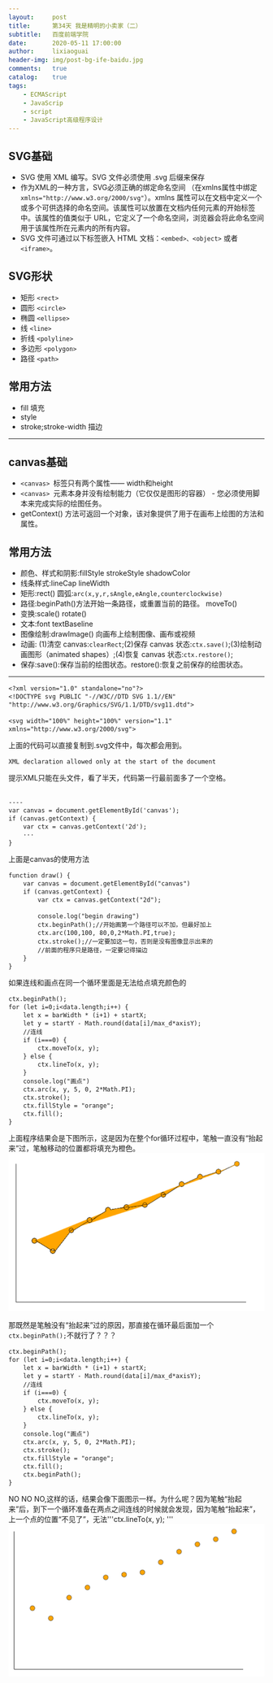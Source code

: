 ```yaml
---
layout:     post
title:      第34天 我是精明的小卖家（二）
subtitle:   百度前端学院
date:       2020-05-11 17:00:00
author:     lixiaoguai
header-img: img/post-bg-ife-baidu.jpg
comments:   true
catalog: 	true
tags:
    - ECMAScript
    - JavaScrip
    - script
    - JavaScript高级程序设计
---
```

## SVG基础 ##
- SVG 使用 XML 编写。SVG 文件必须使用 .svg 后缀来保存
- 作为XML的一种方言，SVG必须正确的绑定命名空间 （在xmlns属性中绑定```xmlns="http://www.w3.org/2000/svg"```）。xmlns 属性可以在文档中定义一个或多个可供选择的命名空间。该属性可以放置在文档内任何元素的开始标签中。该属性的值类似于 URL，它定义了一个命名空间，浏览器会将此命名空间用于该属性所在元素内的所有内容。
- SVG 文件可通过以下标签嵌入 HTML 文档：```<embed>、<object>``` 或者 ```<iframe>```。

## SVG形状 ##
- 矩形 ```<rect>```
- 圆形 ```<circle>```
- 椭圆 ```<ellipse>```
- 线 ```<line>```
- 折线 ```<polyline>```
- 多边形 ```<polygon>```
- 路径 ```<path>```

## 常用方法 ##
- fill 填充
- style
- stroke;stroke-width 描边
----

## canvas基础 ##
- ```<canvas> ```标签只有两个属性—— width和height
- ```<canvas> ```元素本身并没有绘制能力（它仅仅是图形的容器） - 您必须使用脚本来完成实际的绘图任务。
- getContext() 方法可返回一个对象，该对象提供了用于在画布上绘图的方法和属性。

## 常用方法 ##
- 颜色、样式和阴影:fillStyle strokeStyle shadowColor
- 线条样式:lineCap lineWidth
- 矩形:rect() 圆弧:```arc(x,y,r,sAngle,eAngle,counterclockwise)```
- 路径:beginPath()方法开始一条路径，或重置当前的路径。 moveTo()	
- 变换:scale() rotate() 
- 文本:font textBaseline
- 图像绘制:drawImage()	向画布上绘制图像、画布或视频
- 动画: (1)清空 canvas:```clearRect```;(2)保存 canvas 状态:```ctx.save()```;(3)绘制动画图形（animated shapes）;(4)恢复 canvas 状态:```ctx.restore()```;
- 保存:save():保存当前的绘图状态。restore():恢复之前保存的绘图状态。


----

```
<?xml version="1.0" standalone="no"?>
<!DOCTYPE svg PUBLIC "-//W3C//DTD SVG 1.1//EN" 
"http://www.w3.org/Graphics/SVG/1.1/DTD/svg11.dtd">

<svg width="100%" height="100%" version="1.1"
xmlns="http://www.w3.org/2000/svg">
```
上面的代码可以直接复制到.svg文件中，每次都会用到。
```
XML declaration allowed only at the start of the document
```
提示XML只能在头文件，看了半天，代码第一行最前面多了一个空格。
```

----
var canvas = document.getElementById('canvas');
if (canvas.getContext) {
    var ctx = canvas.getContext('2d');
    ···
}
```
上面是canvas的使用方法
```
function draw() {
    var canvas = document.getElementById("canvas")
    if (canvas.getContext) {
        var ctx = canvas.getContext("2d");

        console.log("begin drawing")
        ctx.beginPath();//开始画第一个路径可以不加，但最好加上
        ctx.arc(100,100, 80,0,2*Math.PI,true);
        ctx.stroke();//一定要加这一句，否则是没有图像显示出来的
        //前面的程序只是路径，一定要记得描边
    }
}
```

如果连线和画点在同一个循环里面是无法给点填充颜色的
```
ctx.beginPath();
for (let i=0;i<data.length;i++) {
    let x = barWidth * (i+1) + startX;
    let y = startY - Math.round(data[i]/max_d*axisY);
    //连线
    if (i===0) {
        ctx.moveTo(x, y);                
    } else {
        ctx.lineTo(x, y);            
    }
    console.log("画点")
    ctx.arc(x, y, 5, 0, 2*Math.PI);
    ctx.stroke();
    ctx.fillStyle = "orange";
    ctx.fill();
} 
```
上面程序结果会是下图所示，这是因为在整个for循环过程中，笔触一直没有“抬起来”过，笔触移动的位置都将填充为橙色。
![img](img/fill.png)

那既然是笔触没有“抬起来”过的原因，那直接在循环最后面加一个```ctx.beginPath();```不就行了？？？
```
ctx.beginPath();
for (let i=0;i<data.length;i++) {
    let x = barWidth * (i+1) + startX;
    let y = startY - Math.round(data[i]/max_d*axisY);
    //连线
    if (i===0) {
        ctx.moveTo(x, y);                
    } else {
        ctx.lineTo(x, y);            
    }
    console.log("画点")
    ctx.arc(x, y, 5, 0, 2*Math.PI);
    ctx.stroke();
    ctx.fillStyle = "orange";
    ctx.fill();
    ctx.beginPath();
} 
```
NO NO NO,这样的话，结果会像下面图示一样。为什么呢？因为笔触“抬起来”后，到下一个循环准备在两点之间连线的时候就会发现，因为笔触“抬起来”，上一个点的位置“不见了”，无法'''ctx.lineTo(x, y); '''
![img](img/beginPath.png)